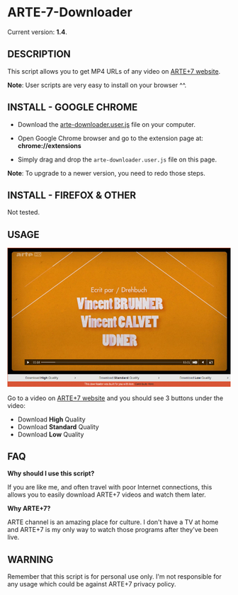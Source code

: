 ARTE-7-Downloader
=================

Current version: **1.4**.

DESCRIPTION
-----------

This script allows you to get MP4 URLs of any video on [ARTE+7 website](http://www.arte.tv/guide/fr/plus7).

**Note**: User scripts are very easy to install on your browser ^^.

INSTALL - GOOGLE CHROME
-----------------------

* Download the [arte-downloader.user.js](../../raw/master/arte-downloader.user.js) file on your computer.

* Open Google Chrome browser and go to the extension page at: __chrome://extensions__

* Simply drag and drop the ``arte-downloader.user.js`` file on this page.


**Note**: To upgrade to a newer version, you need to redo those steps.

INSTALL - FIREFOX & OTHER
-------------------------

Not tested.

USAGE
-----

![](sample.png)

Go to a video on [ARTE+7 website](http://www.arte.tv/guide/fr/plus7) and you should see 3 buttons under the video: 

* Download **High** Quality
* Download **Standard** Quality
* Download **Low** Quality

FAQ
---

**Why should I use this script?**

If you are like me, and often travel with poor Internet connections, this allows you to easily download ARTE+7 videos and watch them later.

**Why ARTE+7?**

ARTE channel is an amazing place for culture. I don't have a TV at home and ARTE+7 is my only way to watch those programs after they've been live.

WARNING
-------

Remember that this script is for personal use only. I'm not responsible for any usage which could be against ARTE+7 privacy policy.
